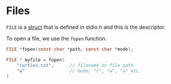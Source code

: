 # Files

`FILE` is a [struct](structures.md) that is defined in stdio.h and this is the descriptor.

To open a file, we use the `fopen` function.

```c
FILE *fopen(const char *path, const char *mode);

FILE * myfile = fopen(
    "turtles.txt",      // filename or file path
    "w"                 // mode: "r", "w", "a" etc.
)
```